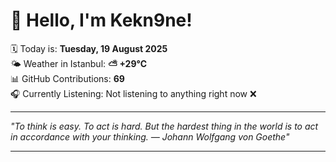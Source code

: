 # 👋 Hello, I'm Kekn9ne!

🗓️ Today is: **Tuesday, 19 August 2025**  
🌤️ Weather in Istanbul: **⛅️  +29°C**  
📊 GitHub Contributions: **69**  
🎧 Currently Listening: Not listening to anything right now ❌

---

_"To think is easy. To act is hard. But the hardest thing in the world is to act in accordance with your thinking. — *Johann Wolfgang von Goethe*"_

---

